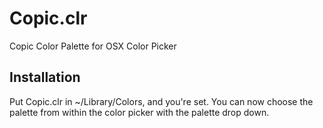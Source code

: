 # Copic.clr
Copic Color Palette for OSX Color Picker

## Installation
Put Copic.clr in ~/Library/Colors, and you're set. You can now choose the palette from within the color picker with the palette drop down.
